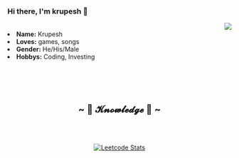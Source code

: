 ### Hi there, I'm krupesh 👋

<img src="https://64.media.tumblr.com/e1f1c97123ae217eb731500e502e0083/tumblr_n9dxcikmIU1qc9zfzo7_r1_250.gif" align="right">

<br>
<div>
<li>
 <b>Name:</b> Krupesh</li>
<li>
<b>Loves:</b> games, songs
</li>
<li>
<b>Gender:</b> He/His/Male 
</li>
<li>
<b>Hobbys:</b> Coding, Investing
</li>
<br><br><br>
</div>
<div>
<br>
<h2 align="center">            
                                ~ 📇 𝓚𝓷𝓸𝔀𝓵𝓮𝓭𝓰𝓮 📇 ~</h2>

<br><br><div align="center">

[![Leetcode Stats](https://leetcard.jacoblin.cool/Krupeshgithub?theme=unicorn&font=Happy%20Monkey&ext=activity)](https://leetcode.com/Krupeshgithub)

</div>

